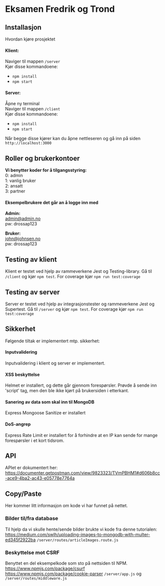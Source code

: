 # Eksamen Fredrik og Trond

## Installasjon
Hvordan kjøre prosjektet
#### Klient:
Naviger til mappen ```/server```<br>
Kjør disse kommandoene:
- ```npm install```
- ```npm start```
#### Server:
Åpne ny terminal<br>
Naviger til mappen ```/client```<br>
Kjør disse kommandoene:
- ```npm install```
- ```npm start```

Når begge disse kjører kan du åpne 
nettleseren og gå inn på siden 
``http://localhost:3000``

## Roller og brukerkontoer
<b>Vi benytter koder for å tilgangsstyring:</b><br>
0: admin<br>
1: vanlig bruker<br>
2: ansatt<br>
3: partner

#### Eksempelbrukere det går an å logge inn med
<b>Admin:</b><br>
admin@admin.no<br>
pw: drossap123

<b>Bruker:</b><br>
john@johnsen.no<br>
pw: drossap123

## Testing av klient
Klient er testet ved hjelp av rammeverkene Jest og Testing-library.
Gå til ```/client``` og kjør ```npm test```. For coverage kjør ```npm run test:coverage```

## Testing av server
Server er testet ved hjelp av integrasjonstester og rammeverkene Jest og Supertest.
Gå til ```/server``` og kjør ```npm test```. For coverage kjør ```npm run test:coverage```

## Sikkerhet
Følgende tiltak er implementert mtp. sikkerhet:
#### Inputvalidering
Inputvalidering i klient og server er implementert.
#### XSS beskyttelse
Helmet er installert, og dette går gjennom forespørsler.
Prøvde å sende inn 'script' tag, men den ble ikke kjørt på brukersiden i etterkant.
#### Sanering av data som skal inn til MongoDB
Express Mongoose Sanitize er installert
#### DoS-angrep
Express Rate Limit er installert for å forhindre
at en IP kan sende for mange forespørsler i et kort tidsrom.

## API
APIet er dokumentert her:
https://documenter.getpostman.com/view/9823323/TVmPBHM1#d606b8cc-ace9-4ba2-ac43-e05778e7764a

## Copy/Paste
Her kommer litt informasjon om kode vi har funnet på nettet.
### Bilder til/fra database 
Til hjelp da vi skulle hente/sende bilder brukte vi kode fra denne tutorialen: https://medium.com/swlh/uploading-images-to-mongodb-with-multer-ed345f2922ba
```/server/routes/articleImages.route.js```

### Beskyttelse mot CSRF
Benyttet en del eksempelkode som sto på nettsiden til NPM.
https://www.npmjs.com/package/csurf
https://www.npmjs.com/package/cookie-parser
```/server/app.js```
og
```/server/routes/middleware.js```


